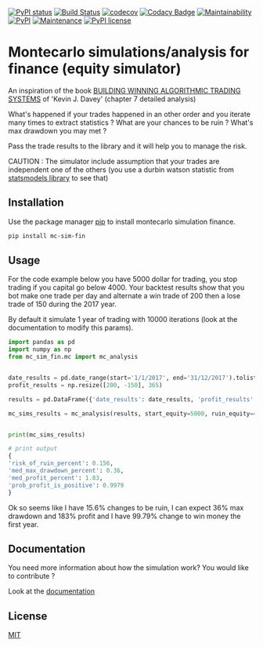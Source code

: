 [![PyPI status](https://img.shields.io/pypi/status/ansicolortags.svg)](https://pypi.python.org/pypi/ansicolortags/)
[![Build Status](https://travis-ci.org/gaugau3000/mc_sim_fin.svg?branch=master)](https://travis-ci.com/gaugau3000/mc_sim_fin)
[![codecov](https://codecov.io/gh/gaugau3000/mc_sim_fin/branch/master/graph/badge.svg)](https://codecov.io/gh/gaugau3000/mc_sim_fin)
[![Codacy Badge](https://api.codacy.com/project/badge/Grade/37f78d31316241e4b97126c340975652)](https://www.codacy.com/manual/gaugau3000/mc_sim_fin?utm_source=github.com&amp;utm_medium=referral&amp;utm_content=gaugau3000/mc_sim_fin&amp;utm_campaign=Badge_Grade)
[![Maintainability](https://api.codeclimate.com/v1/badges/5aeaf6091ec31dd12b60/maintainability)](https://codeclimate.com/github/gaugau3000/mc_sim_fin/maintainability)
[![PyPI](https://img.shields.io/pypi/v/mc-sim-fin)](https://pypi.org/project/mc-sim-fin/)
[![Maintenance](https://img.shields.io/badge/Maintained%3F-yes-green.svg)](https://GitHub.com/gaugau3000/mc_sim_fin/graphs/commit-activity)
[![PyPI license](https://img.shields.io/pypi/l/ansicolortags.svg)](https://pypi.python.org/pypi/ansicolortags/)

# Montecarlo simulations/analysis for finance (equity simulator)

An inspiration of the book [BUILDING WINNING ALGORITHMIC TRADING SYSTEMS](https://www.amazon.com/Building-Winning-Algorithmic-Trading-Systems/dp/1118778987) of 'Kevin J. Davey' (chapter 7 detailed analysis)

What's happened if your trades happened in an other order and you iterate many times to extract statistics ? What are your chances to be ruin ? What's max drawdown you may met ?

Pass the trade results to the library and it will help you to manage the risk.

CAUTION : The simulator include assumption that your trades are independent one of the others (you use a durbin watson statistic from [statsmodels library](https://www.statsmodels.org/dev/generated/statsmodels.stats.stattools.durbin_watson.html) to see that)

## Installation

Use the package manager [pip](https://pip.pypa.io/en/stable/) to install montecarlo simulation finance.

```bash
pip install mc-sim-fin
```

## Usage

For the code example below you have 5000 dollar for trading, you stop trading if you capital go below 4000. Your backtest results show that you bot make one trade per day and alternate a win trade of 200 then a lose trade of 150 during the 2017 year.

By default it simulate 1 year of trading with 10000 iterations (look at the documentation to modify this params).

```python
import pandas as pd
import numpy as np
from mc_sim_fin.mc import mc_analysis


date_results = pd.date_range(start='1/1/2017', end='31/12/2017').tolist()
profit_results = np.resize([200, -150], 365)

results = pd.DataFrame({'date_results': date_results, 'profit_results': profit_results})

mc_sims_results = mc_analysis(results, start_equity=5000, ruin_equity=4000)


print(mc_sims_results)

# print output
{
'risk_of_ruin_percent': 0.156,
'med_max_drawdown_percent': 0.36,
'med_profit_percent': 1.83,
'prob_profit_is_positive': 0.9979
}

```

Ok so seems like I have 15.6% changes to be ruin, I can expect 36% max drawdown and 183% profit and I have 99.79% change to win money the first year.

## Documentation

You need more information about how the simulation work? You would like to contribute ?

Look at the [documentation](https://gaugau3000.github.io/mc_sim_fin/)

## License
[MIT](https://choosealicense.com/licenses/mit/)